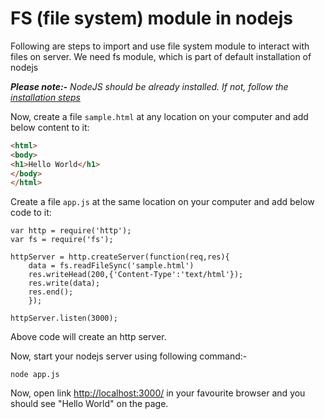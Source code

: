 # FS (file system) module in nodejs

Following are steps to import and use file system module to interact with files on server. We need fs module, which is part of default installation of nodejs

***Please note:-** NodeJS should be already installed. If not, follow the [installation steps](./install_nodejs.md)*

Now, create a file `sample.html` at any location on your computer and add below content to it:

```html
<html>
<body>
<h1>Hello World</h1>
</body>
</html>
```

Create a file `app.js` at the same location on your computer and add below code to it:

```nodejs
var http = require('http');
var fs = require('fs');

httpServer = http.createServer(function(req,res){
    data = fs.readFileSync('sample.html')
    res.writeHead(200,{'Content-Type':'text/html'});
    res.write(data);
    res.end();
    });

httpServer.listen(3000);
```

Above code will create an http server.

Now, start your nodejs server using following command:-

```nodejs
node app.js
```

Now, open link <http://localhost:3000/> in your favourite browser and you should see "Hello World" on the page.
